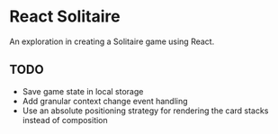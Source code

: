 # React Solitaire

An exploration in creating a Solitaire game using React.

## TODO

- Save game state in local storage
- Add granular context change event handling
- Use an absolute positioning strategy for rendering the card stacks instead of composition
